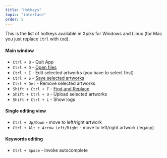 ```yaml
---
title: "Hotkeys"
topic: "interface"
order: 5
---
```


This is the list of hotkeys available in Xpiks for Windows and Linux (for Mac you just replace `Ctrl` with `Cmd`).

#### Main window

* `Ctrl + Q` - Quit App
* `Ctrl + O` - <a href='{{< misc/rel "/tutorials/intro-adding-files/" >}}'>Open files</a>
* `Ctrl + E` - Edit selected artworks (you have to select first)
* `Ctrl + S` - <a href='{{< misc/rel "/tutorials/intro-saving/" >}}'>Save selected artworks</a>
* `Ctrl + Del` - Remove selected artworks
* `Shift + Ctrl + F` - <a href='{{< misc/rel "/tutorials/howto-find-and-replace/" >}}'>Find and Replace</a>
* `Shift + Ctrl + U` - Upload selected artworks
* `Shift + Ctrl + L` - Show logs

#### Single editing view

* `Ctrl + Up/Down` - move to left/right artwork
* `Ctrl + Alt + Arrow Left/Right` - move to left/right artwork (legacy)

#### Keywords editing

* `Ctrl + Space` - invoke autocomplete
